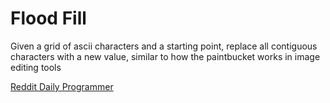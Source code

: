 # Flood Fill

Given a grid of ascii characters and a starting point, replace all contiguous characters with a new value, similar to
how the paintbucket works in image editing tools

[Reddit Daily Programmer](https://www.reddit.com/r/dailyprogrammer/comments/2ug3hx/20150202_challenge_200_easy_floodfill/)
